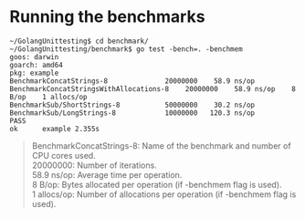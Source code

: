 # Running the benchmarks

``` shell
~/GolangUnittesting$ cd benchmark/
~/GolangUnittesting/benchmark$ go test -bench=. -benchmem
goos: darwin
goarch: amd64
pkg: example
BenchmarkConcatStrings-8              20000000    58.9 ns/op
BenchmarkConcatStringsWithAllocations-8    20000000    58.9 ns/op    8 B/op    1 allocs/op
BenchmarkSub/ShortStrings-8           50000000    30.2 ns/op
BenchmarkSub/LongStrings-8            10000000   120.3 ns/op
PASS
ok  	example	2.355s
```
> BenchmarkConcatStrings-8: Name of the benchmark and number of CPU cores used.<br>
> 20000000: Number of iterations.<br>
> 58.9 ns/op: Average time per operation.<br>
> 8 B/op: Bytes allocated per operation (if -benchmem flag is used).<br>
> 1 allocs/op: Number of allocations per operation (if -benchmem flag is used).<br>


